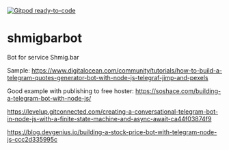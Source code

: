[![Gitpod ready-to-code](https://img.shields.io/badge/Gitpod-ready--to--code-blue?logo=gitpod)](https://gitpod.io/#https://github.com/BtcRelax/shmigbarbot/)

# shmigbarbot
 Bot for service Shmig.bar
 
 Sample:
 https://www.digitalocean.com/community/tutorials/how-to-build-a-telegram-quotes-generator-bot-with-node-js-telegraf-jimp-and-pexels

Good example with publishing to free hoster:
https://soshace.com/building-a-telegram-bot-with-node-js/

https://levelup.gitconnected.com/creating-a-conversational-telegram-bot-in-node-js-with-a-finite-state-machine-and-async-await-ca44f03874f9


https://blog.devgenius.io/building-a-stock-price-bot-with-telegram-node-js-ccc2d335995c
